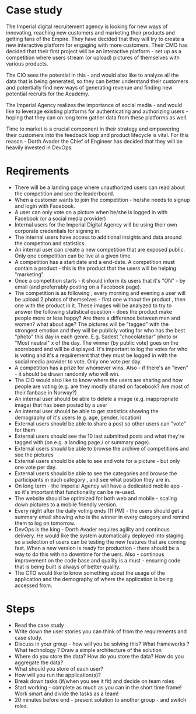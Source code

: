 # Case study

The Imperial digital recruitement agency is looking for new ways of innovating, reaching new customers and marketing their products and getting fans of the Empire. They have decided that they will try to create a new interactive platform for engaging with more customers. Their CMO has decided that their first project will be an interactive platform - set up as a competition where users stream (or upload) pictures of themselves with various products. 

The CIO sees the potential in this - and would also like to analyze all the data that is being generated, so they can better understand their customers and potentially find new ways of generating revenue and finding new potential recruits for the Academy. 

The Imperial Agency realizes the importance of social media - and would like to leverage existing platforms for authenticating and authorizing users - hoping that they can on long term gather data from these platforms as well.

Time to market is a crucial component in their strategy and empowering their customers into the feedback loop and product lifecycle is vital. For this reason - Dorth Avader the Chief of Engineer has decided that they will be heavily invested in DevOps.   

# Reqirements
 - There will be a landing page where unauthorized users can read about the competition and see the leaderboard. 
 - When a customer wants to join the competition - he/she needs to signup and login with Facebook.
 - A user can only vote on a picture when he/she is logged in with Facebook (or a social media provider)
 - Internal users for the Imperial Digital Agency will be using their own corporate credentials for signing in.
 -  The internal users have access to additional insights and data around the competiton and statistics.
 -  An internal user can create a new competition that are exposed public. Only one competition can be live at a given time. 
 - A competition has a start date and a end-date. A competition must contain a product - this is the product that the users will be helping "marketing".
 - Once a competition starts - it should inform its users that it's "ON" - by email (and preferrably posting on a Facebook page).
 - The competition is as following ; every morning and evening a user will be upload 2 photos of themselves - first one without the product , then one with the product in it. These images will be analyzed to try to answer the following statistical question - does the product make people more or less happy? Are there a difference between men and women? what about age? The pictures will be "tagged" with the strongest emotion and they will be publicly voting for who has the best "photo" this day in each genre. E.g. Sadest "chocolatebar" photo  or "Most neutral" x of the day. The winner (by public vote) goes on the scoreboard and will be displayed. It's important to log the votes for who is voting and it's a requirement that they must be logged in with the social media provider to vote. Only one vote per day. 
 - A competition has a prize for whomever wins. Also - if there's an "even" - it should be drawn randomly who will win. 
 - The CIO would also like to know where the users are sharing and how people are voting (e.g. are they mostly shared on facebook? Are most of their fanbase in Norway?)
 - An internal user should be able to delete a image (e.g. inappropriate image) that has been posted by a user
 - An internal user should be able to get statistics showing the demography of it's users (e.g. age, gender, location)
 - External users should be able to share a post so other users can "vote" for them
 - External users should see the 10 last submitted posts and what they're tagged with (on e.g. a landing page / or summary page).
 - External users should be able to browse the archive of competitions and see the pictures 
 - External users should be able to see and vote for a picture - but only one vote per day.
 - External users should be able to see the categories and browse the participants in each category , and see what position they are in.
 - On long term - the Imperial Agency will have a dedicated mobile app - so it's important that functionality can be re-used. 
 - The website should be optimized for both web and mobile - scaling down pictures to a mobile friendly version.
 - Every night after the daily voting ends (11 PM) - the users should get a summary email showing who is the winner in every category and remind them to log on tomorrow.
 - DevOps is the king - Dorth Avader requires agility and continous delivery. He would like the system automatically deployed into staging so a selection of users can be testing the new features that are coming fast. When a new version is ready for production - there should be a way to do this with no downtime for the uers. Also - continous improvement on the code base and quality is a must - ensuring code that is being built is always of better quality.
  - The CTO would like to know something about the usage of the application and the demography of where the application is being accessed from.
  

# Steps 
 - Read the case study
 - Write down the user stories you can think of from the requirements and case study. 
 - Discuss in your group - how will you be solving this? What frameworks ? What technology ? Draw a simple architecture of the solution 
 - Where do you store the data? How do you store the data? How do you aggregate the data? 
 - What should you store of each user?
 - How will you run the application(s)? 
 - Break down tasks (if/when you see it fit) and decide on team roles 
 - Start working - complete as much as you can in the short time frame! Work smart and divide the tasks as a team! 
 - 20 minutes before end - present solution to another group - and switch roles.
